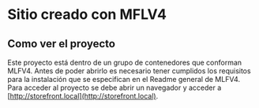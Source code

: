 # Sitio creado con MFLV4

## Como ver el proyecto

Este proyecto está dentro de un grupo de contenedores que conforman MLFV4. Antes de poder abrirlo es necesario tener cumplidos los requisitos para la instalación que se especifican en el Readme general de MLFV4. Para acceder al proyecto se debe abrir un navegador y acceder a [http://storefront.local](http://storefront.local). 